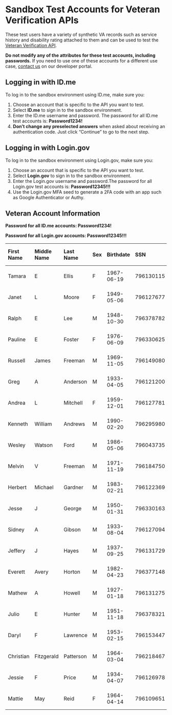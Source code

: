 # Sandbox Test Accounts for Veteran Verification APIs

These test users have a variety of synthetic VA records such as service history and disability rating attached to them and can be used to test the [Veteran Verification API](https://developer.va.gov/explore/verification/docs/veteran_verification?version=current).

**Do not modify any of the attributes for these test accounts, including passwords.** If you need to use one of these accounts for a different use case, [contact us](https://developer.va.gov/support/contact-us) on our developer portal.

## Logging in with ID.me

To log in to the sandbox environment using ID.me, make sure you:

  1. Choose an account that is specific to the API you want to test.
  2. Select **ID.me** to sign in to the sandbox environment.
  3. Enter the ID.me username and password. The password for all ID.me test accounts is: **Password1234!**
  4. **Don’t change any preselected answers** when asked about receiving an authentication code. Just click “Continue” to go to the next step.

## Logging in with Login.gov

To log in to the sandbox environment using Login.gov, make sure you:

  1. Choose an account that is specific to the API you want to test.
  2. Select **Login.gov** to sign in to the sandbox environment.
  3. Enter the Login.gov username and password.The password for all Login.gov test accounts is: **Password12345!!!**
  4. Use the Login.gov MFA seed to generate a 2FA code with an app such as Google Authenticator or Authy.

## Veteran Account Information

**Password for all ID.me accounts: Password1234!**

**Password for all Login.gov accounts: Password12345!!!**

| First Name | Middle Name | Last Name | Sex  | Birthdate  | SSN       | Veteran Verification Status | Veteran Confirmation Status | Disability Rating | ID.me Username                 | Login.gov Username        | Login.gov MFA Seed                                                                                                                                                                                            |
| :---       | :---        | :---      | :--- | :---       | :---      | :---                        | :---                        | :---              | :---                           | :---                      | :---                                                                                                                                                                                                          |
| Tamara     | E           | Ellis     | F    | 1967-06-19 | 796130115 | confirmed                   | confirmed                   | 40                | va.api.user+idme.001@gmail.com | va.api.user+001@gmail.com | [LKI7FZ7ZEVRLGQRW](https://chart.googleapis.com/chart?chs=200x200&chld=M|0&cht=qr&chl=otpauth://totp/Login.gov%20%28va.api.user%2B001%40gmail.com%29?secret=LKI7FZ7ZEVRLGQRW)                                 |
| Janet      | L           | Moore     | F    | 1949-05-06 | 796127677 | confirmed                   | confirmed                   | 50                | va.api.user+idme.002@gmail.com | va.api.user+002@gmail.com | [B5C3L42PLUWO3U5T](https://chart.googleapis.com/chart?chs=200x200&chld=M|0&cht=qr&chl=otpauth://totp/Login.gov%20%28va.api.user%2B002%40gmail.com%29?secret=B5C3L42PLUWO3U5T)                                 |
| Ralph      | E           | Lee       | M    | 1948-10-30 | 796378782 | confirmed                   | confirmed                   | 60                | va.api.user+idme.003@gmail.com | va.api.user+003@gmail.com | [DIN72VD3MUOWJEENIS2FTJZEAROTGBAC](https://chart.googleapis.com/chart?chs=200x200&chld=M|0&cht=qr&chl=otpauth://totp/Login.gov%20%28va.api.user%2B003%40gmail.com%29?secret=DIN72VD3MUOWJEENIS2FTJZEAROTGBAC) |
| Pauline    | E           | Foster    | F    | 1976-06-09 | 796330625 | confirmed                   | confirmed                   | 60                | va.api.user+idme.005@gmail.com | va.api.user+005@gmail.com | [RJIZ4BAI6OIYVKKGYYNHTR7F62IERCDT](https://chart.googleapis.com/chart?chs=200x200&chld=M|0&cht=qr&chl=otpauth://totp/Login.gov%20%28va.api.user%2B005%40gmail.com%29?secret=RJIZ4BAI6OIYVKKGYYNHTR7F62IERCDT) |
| Russell    | James       | Freeman   | M    | 1969-11-05 | 796149080 | confirmed                   | confirmed                   | 30                | va.api.user+idme.006@gmail.com | va.api.user+006@gmail.com | [3JKYA4CWSQLVRSZPSUHDK6GKKM6XAM4U](https://chart.googleapis.com/chart?chs=200x200&chld=M|0&cht=qr&chl=otpauth://totp/Login.gov%20%28va.api.user%2B006%40gmail.com%29?secret=3JKYA4CWSQLVRSZPSUHDK6GKKM6XAM4U) |
| Greg       | A           | Anderson  | M    | 1933-04-05 | 796121200 | not confirmed               | not confirmed               | 50                | va.api.user+idme.008@gmail.com | va.api.user+008@gmail.com | [DU5XKE3SS47HHVF62X4C7FASIIAMOSVM](https://chart.googleapis.com/chart?chs=200x200&chld=M|0&cht=qr&chl=otpauth://totp/Login.gov%20%28va.api.user%2B008%40gmail.com%29?secret=DU5XKE3SS47HHVF62X4C7FASIIAMOSVM) |
| Andrea     | L           | Mitchell  | F    | 1959-12-01 | 796127781 | confirmed                   | confirmed                   | 30                | va.api.user+idme.012@gmail.com | va.api.user+012@gmail.com | [5DEQHH5H6VJVOZ3D74B2RPZ7LIJG3D32](https://chart.googleapis.com/chart?chs=200x200&chld=M|0&cht=qr&chl=otpauth://totp/Login.gov%20%28va.api.user%2B012%40gmail.com%29?secret=5DEQHH5H6VJVOZ3D74B2RPZ7LIJG3D32) |
| Kenneth    | William     | Andrews   | M    | 1990-02-20 | 796295980 | confirmed                   | confirmed                   | 40                | va.api.user+idme.013@gmail.com | va.api.user+013@gmail.com | [F53R4MVSCQRCRLMUA2QLB7RDSN6AP4BR](https://chart.googleapis.com/chart?chs=200x200&chld=M|0&cht=qr&chl=otpauth://totp/Login.gov%20%28va.api.user%2B013%40gmail.com%29?secret=F53R4MVSCQRCRLMUA2QLB7RDSN6AP4BR) |
| Wesley     | Watson      | Ford      | M    | 1986-05-06 | 796043735 | confirmed                   | confirmed                   | 100               | va.api.user+idme.025@gmail.com | va.api.user+025@gmail.com | [46OPJSEX7URKZVICEKCARJVV7YRQRLFK](https://chart.googleapis.com/chart?chs=200x200&chld=M|0&cht=qr&chl=otpauth://totp/Login.gov%20%28va.api.user%2B025%40gmail.com%29?secret=46OPJSEX7URKZVICEKCARJVV7YRQRLFK) |
| Melvin     | V           | Freeman   | M    | 1971-11-19 | 796184750 | confirmed                   | confirmed                   | 100               | va.api.user+idme.026@gmail.com | va.api.user+026@gmail.com | [DWAZOR3OMMX5BVCRIQSL53NBXUHQLX73](https://chart.googleapis.com/chart?chs=200x200&chld=M|0&cht=qr&chl=otpauth://totp/Login.gov%20%28va.api.user%2B026%40gmail.com%29?secret=DWAZOR3OMMX5BVCRIQSL53NBXUHQLX73) |
| Herbert    | Michael     | Gardner   | M    | 1983-02-21 | 796122369 | confirmed                   | confirmed                   | 40                | va.api.user+idme.027@gmail.com | va.api.user+027@gmail.com | [MVGG7R54YN5RC6FW2FNQGMGX2GE7U23C](https://chart.googleapis.com/chart?chs=200x200&chld=M|0&cht=qr&chl=otpauth://totp/Login.gov%20%28va.api.user%2B027%40gmail.com%29?secret=MVGG7R54YN5RC6FW2FNQGMGX2GE7U23C) |
| Jesse      | J           | George    | M    | 1950-01-31 | 796330163 | confirmed                   | confirmed                   | 30                | va.api.user+idme.029@gmail.com | va.api.user+029@gmail.com | [HVZR74BX7HGU6IW4GILRZUXBTHEYYNCE](https://chart.googleapis.com/chart?chs=200x200&chld=M|0&cht=qr&chl=otpauth://totp/Login.gov%20%28va.api.user%2B029%40gmail.com%29?secret=HVZR74BX7HGU6IW4GILRZUXBTHEYYNCE) |
| Sidney     | A           | Gibson    | M    | 1933-08-04 | 796127094 | confirmed                   | confirmed                   | null              | va.api.user+idme.030@gmail.com | va.api.user+030@gmail.com | [4DBRM6ISJDM6TH5ZLQB4VIAUQU4VNKEV](https://chart.googleapis.com/chart?chs=200x200&chld=M|0&cht=qr&chl=otpauth://totp/Login.gov%20%28va.api.user%2B030%40gmail.com%29?secret=4DBRM6ISJDM6TH5ZLQB4VIAUQU4VNKEV) |
| Jeffery    | J           | Hayes     | M    | 1937-09-25 | 796131729 | confirmed                   | confirmed                   | 30                | va.api.user+idme.032@gmail.com | va.api.user+032@gmail.com | [ZHPNIZCLZQJYLLDCABEWJJBEFZXGS4ZH](https://chart.googleapis.com/chart?chs=200x200&chld=M|0&cht=qr&chl=otpauth://totp/Login.gov%20%28va.api.user%2B032%40gmail.com%29?secret=ZHPNIZCLZQJYLLDCABEWJJBEFZXGS4ZH) |
| Everett    | Avery       | Horton    | M    | 1982-04-23 | 796377148 | confirmed                   | confirmed                   | null              | va.api.user+idme.033@gmail.com | va.api.user+033@gmail.com | [CXUTGNWJKVDGYZEKBAVVPTDEK6QQR3PB](https://chart.googleapis.com/chart?chs=200x200&chld=M|0&cht=qr&chl=otpauth://totp/Login.gov%20%28va.api.user%2B033%40gmail.com%29?secret=CXUTGNWJKVDGYZEKBAVVPTDEK6QQR3PB) |
| Mathew     | A           | Howell    | M    | 1927-01-18 | 796131275 | confirmed                   | confirmed                   | null              | va.api.user+idme.034@gmail.com | va.api.user+034@gmail.com | [ZT2RFRK7T3QRWMP4NLEZKAPIWBWL3FL7](https://chart.googleapis.com/chart?chs=200x200&chld=M|0&cht=qr&chl=otpauth://totp/Login.gov%20%28va.api.user%2B034%40gmail.com%29?secret=ZT2RFRK7T3QRWMP4NLEZKAPIWBWL3FL7) |
| Julio      | E           | Hunter    | M    | 1951-11-18 | 796378321 | confirmed                   | confirmed                   | 30                | va.api.user+idme.035@gmail.com | va.api.user+035@gmail.com | [6HJ44FJXNNJFPH35HSKPKKXM3X3C7MZK](https://chart.googleapis.com/chart?chs=200x200&chld=M|0&cht=qr&chl=otpauth://totp/Login.gov%20%28va.api.user%2B035%40gmail.com%29?secret=6HJ44FJXNNJFPH35HSKPKKXM3X3C7MZK) |
| Daryl      | F           | Lawrence  | M    | 1953-02-15 | 796153447 | confirmed                   | confirmed                   | 40                | va.api.user+idme.037@gmail.com | va.api.user+037@gmail.com | [ECIDJC5TGHXHRYDIG2LVBYBO7HZQFJC5](https://chart.googleapis.com/chart?chs=200x200&chld=M|0&cht=qr&chl=otpauth://totp/Login.gov%20%28va.api.user%2B037%40gmail.com%29?secret=ECIDJC5TGHXHRYDIG2LVBYBO7HZQFJC5) |
| Christian  | Fitzgerald  | Patterson | M    | 1964-03-04 | 796218467 | confirmed                   | confirmed                   | 10                | va.api.user+idme.041@gmail.com | va.api.user+041@gmail.com | [TAGARD73M4JHBB43OSUJDMA4EP752BNF](https://chart.googleapis.com/chart?chs=200x200&chld=M|0&cht=qr&chl=otpauth://totp/Login.gov%20%28va.api.user%2B041%40gmail.com%29?secret=TAGARD73M4JHBB43OSUJDMA4EP752BNF) |
| Jessie     | F           | Price     | M    | 1934-04-07 | 796126978 | confirmed                   | confirmed                   | 10                | va.api.user+idme.042@gmail.com | va.api.user+042@gmail.com | [KTVN5ORP3OSNHOAMM3PIPBUMBM43CTBK](https://chart.googleapis.com/chart?chs=200x200&chld=M|0&cht=qr&chl=otpauth://totp/Login.gov%20%28va.api.user%2B042%40gmail.com%29?secret=KTVN5ORP3OSNHOAMM3PIPBUMBM43CTBK) |
| Mattie     | May         | Reid      | F    | 1964-04-14 | 796109651 | confirmed                   | confirmed                   | null              | va.api.user+idme.046@gmail.com | va.api.user+046@gmail.com | [5ZVRMPNWYA3G4NS4BHSBAPMKOPPRR4PW](https://chart.googleapis.com/chart?chs=200x200&chld=M|0&cht=qr&chl=otpauth://totp/Login.gov%20%28va.api.user%2B046%40gmail.com%29?secret=5ZVRMPNWYA3G4NS4BHSBAPMKOPPRR4PW) |
